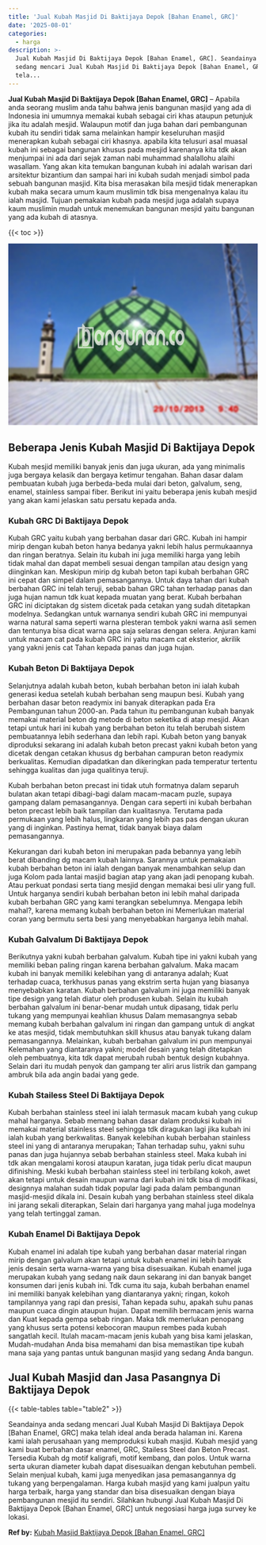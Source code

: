 ```yaml
---
title: 'Jual Kubah Masjid Di Baktijaya Depok [Bahan Enamel, GRC]'
date: '2025-08-01'
categories:
  - harga
description: >-
  Jual Kubah Masjid Di Baktijaya Depok [Bahan Enamel, GRC]. Seandainya anda
  sedang mencari Jual Kubah Masjid Di Baktijaya Depok [Bahan Enamel, GRC] maka
  tela...
---
```


**Jual Kubah Masjid Di Baktijaya Depok \[Bahan Enamel, GRC\]** – Apabila anda seorang muslim anda tahu bahwa jenis bangunan masjid yang ada di Indonesia ini umumnya memakai kubah sebagai ciri khas ataupun petunjuk jika itu adalah mesjid. Walaupun motif dan juga bahan dari pembangunan kubah itu sendiri tidak sama melainkan hampir keseluruhan masjid menerapkan kubah sebagai ciri khasnya. apabila kita telusuri asal muasal kubah ini sebagai bangunan khusus pada mesjid karenanya kita tdk akan menjumpai ini ada dari sejak zaman nabi muhammad shalallohu alaihi wasallam. Yang akan kita temukan bangunan kubah ini adalah warisan dari arsitektur bizantium dan sampai hari ini kubah sudah menjadi simbol pada sebuah bangunan masjid. Kita bisa merasakan bila mesjid tidak menerapkan kubah maka secara umum kaum muslimin tdk bisa mengenalnya kalau itu ialah masjid. Tujuan pemakaian kubah pada mesjid juga adalah supaya kaum muslimin mudah untuk menemukan bangunan mesjid yaitu bangunan yang ada kubah di atasnya.

{{< toc >}}

![Jual Kubah Masjid Di Baktijaya Depok [Bahan Enamel, GRC]](/images/jual-kubah-masjid-29.png)

## Beberapa Jenis Kubah Masjid Di Baktijaya Depok

Kubah mesjid memiliki banyak jenis dan juga ukuran, ada yang minimalis juga bergaya kelasik dan bergaya ketimur tengahan. Bahan dasar dalam pembuatan kubah juga berbeda-beda mulai dari beton, galvalum, seng, enamel, stainless sampai fiber. Berikut ini yaitu beberapa jenis kubah mesjid yang akan kami jelaskan satu persatu kepada anda.

### Kubah GRC Di Baktijaya Depok

Kubah GRC yaitu kubah yang berbahan dasar dari GRC. Kubah ini hampir mirip dengan kubah beton hanya bedanya yakni lebih halus permukaannya dan ringan beratnya. Selain itu kubah ini juga memiliki harga yang lebih tidak mahal dan dapat membeli sesuai dengan tampilan atau design yang diinginkan kan. Meskipun mirip dg kubah beton tapi kubah berbahan GRC ini cepat dan simpel dalam pemasangannya. Untuk daya tahan dari kubah berbahan GRC ini telah teruji, sebab bahan GRC tahan terhadap panas dan juga hujan namun tdk kuat kepada muatan yang berat. Kubah berbahan GRC ini diciptakan dg sistem dicetak pada cetakan yang sudah ditetapkan modelnya. Sedangkan untuk warnanya sendiri kubah GRC ini mempunyai warna natural sama seperti warna plesteran tembok yakni warna asli semen dan tentunya bisa dicat warna apa saja selaras dengan selera. Anjuran kami untuk macam cat pada kubah GRC ini yaitu macam cat eksterior, akrilik yang yakni jenis cat Tahan kepada panas dan juga hujan.

### Kubah Beton Di Baktijaya Depok

Selanjutnya adalah kubah beton, kubah berbahan beton ini ialah kubah generasi kedua setelah kubah berbahan seng maupun besi. Kubah yang berbahan dasar beton readymix ini banyak diterapkan pada Era Pembangunan tahun 2000-an. Pada tahun itu pembangunan kubah banyak memakai material beton dg metode di beton seketika di atap mesjid. Akan tetapi untuk hari ini kubah yang berbahan beton itu telah berubah sistem pembuatannya lebih sederhana dan lebih rapi. Kubah beton yang banyak diproduksi sekarang ini adalah kubah beton precast yakni kubah beton yang dicetak dengan cetakan khusus dg berbahan campuran beton readymix berkualitas. Kemudian dipadatkan dan dikeringkan pada temperatur tertentu sehingga kualitas dan juga qualitinya teruji.

Kubah berbahan beton precast ini tidak utuh formatnya dalam separuh bulatan akan tetapi dibagi-bagi dalam macam-macam puzle, supaya gampang dalam pemasangannya. Dengan cara seperti ini kubah berbahan beton precast lebih baik tampilan dan kualitasnya. Terutama pada permukaan yang lebih halus, lingkaran yang lebih pas pas dengan ukuran yang di inginkan. Pastinya hemat, tidak banyak biaya dalam pemasangannya.

Kekurangan dari kubah beton ini merupakan pada bebannya yang lebih berat dibanding dg macam kubah lainnya. Sarannya untuk pemakaian kubah berbahan beton ini ialah dengan banyak menambahkan selup dan juga Kolom pada lantai masjid bagian atap yang akan jadi penopang kubah. Atau perkuat pondasi serta tiang mesjid dengan memakai besi ulir yang full. Untuk harganya sendiri kubah berbahan beton ini lebih mahal daripada kubah berbahan GRC yang kami terangkan sebelumnya. Mengapa lebih mahal?, karena memang kubah berbahan beton ini Memerlukan material coran yang bermutu serta besi yang menyebabkan harganya lebih mahal.

### Kubah Galvalum Di Baktijaya Depok

Berikutnya yakni kubah berbahan galvalum. Kubah tipe ini yakni kubah yang memiliki beban paling ringan karena berbahan galvalum. Maka macam kubah ini banyak memiliki kelebihan yang di antaranya adalah; Kuat terhadap cuaca, terkhusus panas yang ekstrim serta hujan yang biasanya menyebabkan karatan. Kubah berbahan galvalum ini juga memiliki banyak tipe design yang telah diatur oleh produsen kubah. Selain itu kubah berbahan galvalum ini benar-benar mudah untuk dipasang, tidak perlu tukang yang mempunyai keahlian khusus Dalam memasangnya sebab memang kubah berbahan galvalum ini ringan dan gampang untuk di angkat ke atas mesjid, tidak membutuhkan skill khusus atau banyak tukang dalam pemasangannya. Melainkan, kubah berbahan galvalum ini pun mempunyai Kelemahan yang diantaranya yakni; model desain yang telah ditetapkan oleh pembuatnya, kita tdk dapat merubah rubah bentuk design kubahnya. Selain dari itu mudah penyok dan gampang ter aliri arus listrik dan gampang ambruk bila ada angin badai yang gede.

### Kubah Stailess Steel Di Baktijaya Depok

Kubah berbahan stainless steel ini ialah termasuk macam kubah yang cukup mahal harganya. Sebab memang bahan dasar dalam produksi kubah ini memakai material stainless steel sehingga tdk diragukan lagi jika kubah ini ialah kubah yang berkwalitas. Banyak kelebihan kubah berbahan stainless steel ini yang di antaranya merupakan; Tahan terhadap suhu, yakni suhu panas dan juga hujannya sebab berbahan stainless steel. Maka kubah ini tdk akan mengalami korosi ataupun karatan, juga tidak perlu dicat maupun difinishing. Meski kubah berbahan stainless steel ini terbilang kokoh, awet akan tetapi untuk desain maupun warna dari kubah ini tdk bisa di modifikasi, designnya malahan sudah tidak popular lagi pada dalam pembangunan masjid-mesjid dikala ini. Desain kubah yang berbahan stainless steel dikala ini jarang sekali diterapkan, Selain dari harganya yang mahal juga modelnya yang telah tertinggal zaman.

### Kubah Enamel Di Baktijaya Depok

Kubah enamel ini adalah tipe kubah yang berbahan dasar material ringan mirip dengan galvalum akan tetapi untuk kubah enamel ini lebih banyak jenis desain serta warna-warna yang bisa disesuaikan. Kubah enamel juga merupakan kubah yang sedang naik daun sekarang ini dan banyak banget konsumen dari jenis kubah ini. Tdk cuma itu saja, kubah berbahan enamel ini memiliki banyak kelebihan yang diantaranya yakni; ringan, kokoh tampilannya yang rapi dan presisi, Tahan kepada suhu, apakah suhu panas maupun cuaca dingin ataupun hujan. Dapat memilih bermacam jenis warna dan Kuat kepada gempa sebab ringan. Maka tdk memerlukan penopang yang khusus serta potensi kebocoran maupun rembes pada kubah sangatlah kecil. Itulah macam-macam jenis kubah yang bisa kami jelaskan, Mudah-mudahan Anda bisa memahami dan bisa memastikan tipe kubah mana saja yang pantas untuk bangunan masjid yang sedang Anda bangun.

## Jual Kubah Masjid dan Jasa Pasangnya Di Baktijaya Depok

{{< table-tables table="table2" >}}

Seandainya anda sedang mencari Jual Kubah Masjid Di Baktijaya Depok \[Bahan Enamel, GRC\] maka telah ideal anda berada halaman ini. Karena kami ialah perusahaan yang memproduksi kubah masjid. Kubah mesjid yang kami buat berbahan dasar enamel, GRC, Stailess Steel dan Beton Precast. Tersedia Kubah dg motif kaligrafi, motif kembang, dan polos. Untuk warna serta ukuran diameter kubah dapat disesuaikan dengan kebutuhan pembeli. Selain menjual kubah, kami juga menyedikan jasa pemasangannya dg tukang yang berpengalaman. Harga kubah masjid yang kami jualpun yaitu harga terbaik, harga yang standar dan bisa disesuaikan dengan biaya pembangunan mesjid itu sendiri. Silahkan hubungi Jual Kubah Masjid Di Baktijaya Depok \[Bahan Enamel, GRC\] untuk negosiasi harga juga survey ke lokasi.

**Ref by:** [Kubah Masjid Baktijaya Depok [Bahan Enamel, GRC]](https://id.wikipedia.org/wiki/Kubah)
